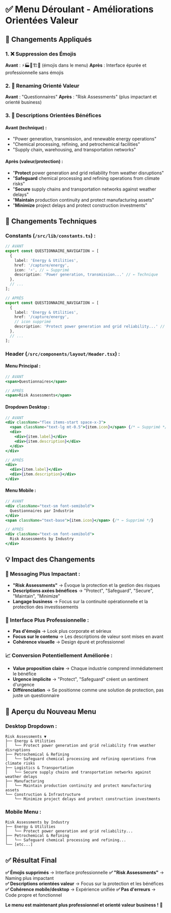 # ✅ Menu Déroulant - Améliorations Orientées Valeur

## 🎯 **Changements Appliqués**

### **1. ❌ Suppression des Émojis**
**Avant** : ⚡🏭🚛🏗️🏢 (émojis dans le menu)
**Après** : Interface épurée et professionnelle sans émojis

### **2. 🚀 Renaming Orienté Valeur**
**Avant** : "Questionnaires"
**Après** : "Risk Assessments" (plus impactant et orienté business)

### **3. 💼 Descriptions Orientées Bénéfices**

#### **Avant (technique) :**
- "Power generation, transmission, and renewable energy operations"
- "Chemical processing, refining, and petrochemical facilities"
- "Supply chain, warehousing, and transportation networks"

#### **Après (valeur/protection) :**
- "**Protect** power generation and grid reliability from weather disruptions"
- "**Safeguard** chemical processing and refining operations from climate risks"
- "**Secure** supply chains and transportation networks against weather delays"
- "**Maintain** production continuity and protect manufacturing assets"
- "**Minimize** project delays and protect construction investments"

## 🔄 **Changements Techniques**

### **Constants (`/src/lib/constants.ts`) :**
```typescript
// AVANT
export const QUESTIONNAIRE_NAVIGATION = [
  { 
    label: 'Energy & Utilities', 
    href: '/capture/energy',
    icon: '⚡', // ← Supprimé
    description: 'Power generation, transmission...' // ← Technique
  },
  // ...
];

// APRÈS
export const QUESTIONNAIRE_NAVIGATION = [
  { 
    label: 'Energy & Utilities', 
    href: '/capture/energy',
    // icon supprimé
    description: 'Protect power generation and grid reliability...' // ← Valeur
  },
  // ...
];
```

### **Header (`/src/components/layout/Header.tsx`) :**

#### **Menu Principal :**
```jsx
// AVANT
<span>Questionnaires</span>

// APRÈS  
<span>Risk Assessments</span>
```

#### **Dropdown Desktop :**
```jsx
// AVANT
<div className="flex items-start space-x-3">
  <span className="text-lg mt-0.5">{item.icon}</span> {/* ← Supprimé */}
  <div>
    <div>{item.label}</div>
    <div>{item.description}</div>
  </div>
</div>

// APRÈS
<div>
  <div>{item.label}</div>
  <div>{item.description}</div>
</div>
```

#### **Menu Mobile :**
```jsx
// AVANT
<div className="text-sm font-semibold">
  Questionnaires par Industrie
</div>
<span className="text-base">{item.icon}</span> {/* ← Supprimé */}

// APRÈS
<div className="text-sm font-semibold">
  Risk Assessments by Industry
</div>
```

## 💡 **Impact des Changements**

### **🎯 Messaging Plus Impactant :**
- **"Risk Assessments"** → Évoque la protection et la gestion des risques
- **Descriptions axées bénéfices** → "Protect", "Safeguard", "Secure", "Maintain", "Minimize"
- **Langage business** → Focus sur la continuité opérationnelle et la protection des investissements

### **🎨 Interface Plus Professionnelle :**
- **Pas d'émojis** → Look plus corporate et sérieux
- **Focus sur le contenu** → Les descriptions de valeur sont mises en avant
- **Cohérence visuelle** → Design épuré et professionnel

### **📈 Conversion Potentiellement Améliorée :**
- **Value proposition claire** → Chaque industrie comprend immédiatement le bénéfice
- **Urgence implicite** → "Protect", "Safeguard" créent un sentiment d'urgence
- **Différenciation** → Se positionne comme une solution de protection, pas juste un questionnaire

## 🎨 **Aperçu du Nouveau Menu**

### **Desktop Dropdown :**
```
Risk Assessments ▼
├── Energy & Utilities
│   └── Protect power generation and grid reliability from weather disruptions
├── Petrochemical & Refining  
│   └── Safeguard chemical processing and refining operations from climate risks
├── Logistics & Transportation
│   └── Secure supply chains and transportation networks against weather delays
├── Manufacturing
│   └── Maintain production continuity and protect manufacturing assets
└── Construction & Infrastructure
    └── Minimize project delays and protect construction investments
```

### **Mobile Menu :**
```
Risk Assessments by Industry
├── Energy & Utilities
│   └── Protect power generation and grid reliability...
├── Petrochemical & Refining
│   └── Safeguard chemical processing and refining...
└── [etc...]
```

## ✅ **Résultat Final**

**✅ Émojis supprimés** → Interface professionnelle
**✅ "Risk Assessments"** → Naming plus impactant  
**✅ Descriptions orientées valeur** → Focus sur la protection et les bénéfices
**✅ Cohérence mobile/desktop** → Expérience unifiée
**✅ Pas d'erreurs** → Code propre et fonctionnel

**Le menu est maintenant plus professionnel et orienté valeur business !** 🚀

